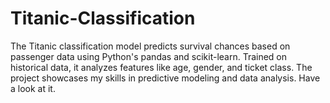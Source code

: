 # Titanic-Classification
 The Titanic classification model predicts survival chances based on passenger data using Python's pandas and scikit-learn. Trained on historical data, it analyzes features like age, gender, and ticket class. The project showcases my skills in predictive modeling and data analysis. Have a look at it.
